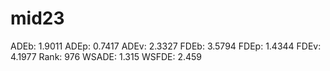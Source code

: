 # mid23

ADEb: 1.9011
ADEp: 0.7417
ADEv: 2.3327
FDEb: 3.5794
FDEp: 1.4344
FDEv: 4.1977
Rank: 976
WSADE: 1.315
WSFDE: 2.459